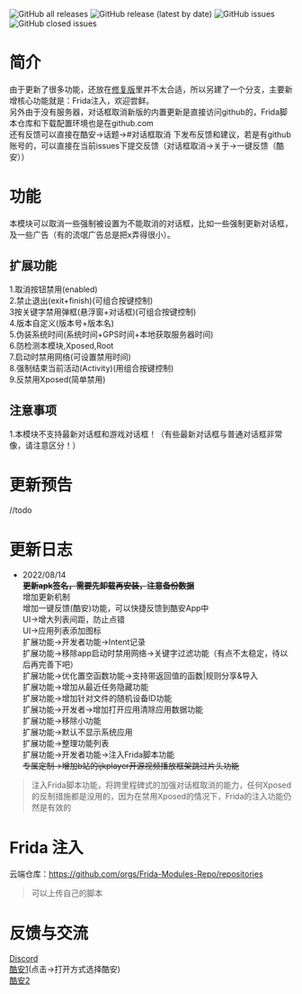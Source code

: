 ![GitHub all releases](https://img.shields.io/github/downloads/Xposed-Modules-Repo/com.mhook.dialog.new/total?color=1&style=plastic) 
![GitHub release (latest by date)](https://img.shields.io/github/v/release/Xposed-Modules-Repo/com.mhook.dialog.new?style=plastic)
![GitHub issues](https://img.shields.io/github/issues-raw/Xposed-Modules-Repo/com.mhook.dialog.new?style=plastic)
![GitHub closed issues](https://img.shields.io/github/issues-closed-raw/Xposed-Modules-Repo/com.mhook.dialog.new?style=plastic)  
# 简介
由于更新了很多功能，还放在[修复版](https://github.com/Xposed-Modules-Repo/com.mhook.dialog.fix)里并不太合适，所以另建了一个分支，主要新增核心功能就是：Frida注入，欢迎尝鲜。  
另外由于没有服务器，对话框取消新版的内置更新是直接访问github的，Frida脚本仓库和下载配置环境也是在github.com  
还有反馈可以直接在酷安->话题->#对话框取消 下发布反馈和建议，若是有github账号的，可以直接在当前issues下提交反馈（对话框取消->关于->一键反馈（酷安））  
# 功能
本模块可以取消一些强制被设置为不能取消的对话框，比如一些强制更新对话框，及一些广告（有的流氓广告总是把x弄得很小）。

## 扩展功能
1.取消按钮禁用(enabled)  
2.禁止退出(exit+finish)(可组合按键控制)  
3按关键字禁用弹框(悬浮窗+对话框)(可组合按键控制)  
4.版本自定义(版本号+版本名)  
5.伪装系统时间(系统时间+GPS时间+本地获取服务器时间)  
6.防检测本模块,Xposed,Root  
7.启动时禁用网络(可设置禁用时间)  
8.强制结束当前活动(Activity)(用组合按键控制)  
9.反禁用Xposed(简单禁用)  
## 注意事项
1.本模块不支持最新对话框和游戏对话框！（有些最新对话框与普通对话框非常像，请注意区分！）  

# 更新预告
//todo
# 更新日志
- 2022/08/14  
~~**更新apk签名，需要先卸载再安装，注意备份数据**~~  
增加更新机制  
增加一键反馈(酷安)功能，可以快捷反馈到酷安App中  
UI->增大列表间距，防止点错  
UI->应用列表添加图标  
扩展功能->开发者功能->Intent记录  
扩展功能->移除app启动时禁用网络->关键字过滤功能（有点不太稳定，待以后再完善下吧）  
扩展功能->优化置空函数功能->支持带返回值的函数|规则分享&导入  
扩展功能->增加从最近任务隐藏功能  
扩展功能->增加针对文件的随机设备ID功能  
扩展功能->开发者->增加打开应用清除应用数据功能  
扩展功能->移除小功能  
扩展功能->默认不显示系统应用  
扩展功能->整理功能列表  
扩展功能->开发者功能->注入Frida脚本功能   
~~专属定制->增加b站的ijkplayer开源视频播放框架跳过片头功能~~  
> 注入Frida脚本功能，将跨里程碑式的加强对话框取消的能力，任何Xposed的反制措施都是没用的，因为在禁用Xposed的情况下，Frida的注入功能仍然是有效的
# Frida 注入
云端仓库：https://github.com/orgs/Frida-Modules-Repo/repositories
> 可以上传自己的脚本  
# 反馈与交流
[Discord](https://discord.gg/hDNx5mYGtA)  
[酷安1](https://www.coolapk.com/feed/writer?type=topic&tag=对话框取消)(点击->打开方式选择酷安)  
[酷安2](coolmarket://feed/writer?type=topic&tag=对话框取消)  
